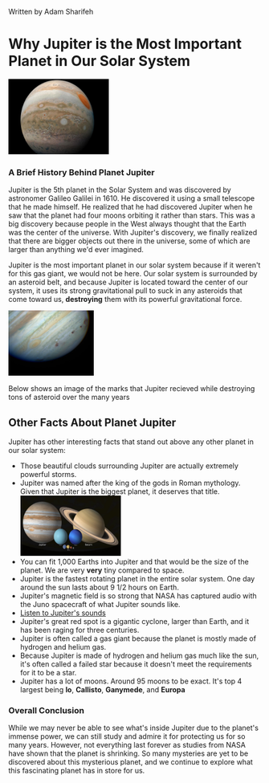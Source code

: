 <!DOCTYPE html>
<html lang="en">
<head>
	<meta charset="UTF-8">
	<title>Why Jupiter is the most important planet in out solar system</title>
</head>
<body>
	<p>Written by Adam Sharifeh</p>
	<h1>Why Jupiter is the Most Important Planet in Our Solar System</h1>
	<img src="Media/Image1.jpg" height="150" width="200" alt="Image of Jupiter" />
	<h3>A Brief History Behind Planet Jupiter</h3>
	<p>Jupiter is the 5th planet in the Solar System and was discovered by astronomer Galileo Galilei in 1610. He discovered it using a small telescope that he made himself. He realized that he had discovered Jupiter when he saw that the planet had four moons orbiting it rather than stars. This was a big discovery because people in the West always thought that the Earth was the center of the universe. With Jupiter's discovery, we finally realized that there are bigger objects out there in the universe, some of which are larger than anything we'd ever imagined.</p> 
	<p>Jupiter is the most important planet in our solar system because if it weren't for this gas giant, we would not be here. Our solar system is surrounded by an asteroid belt, and because Jupiter is located toward the center of our system, it uses its strong gravitational pull to suck in any asteroids that come toward us, <strong>destroying</strong> them with its powerful gravitational force.</p>
	<img src="Media/Image2.jpg" height="130" width="170" alt="Image of Jupiter" />
	<p>Below shows an image of the marks that Jupiter recieved while destroying tons of asteroid over the many years</p>
	<h2>Other Facts About Planet Jupiter</h2>
	<p>Jupiter has other interesting facts that stand out above any other planet in our solar system:</p>
	<ul>
		<li>Those beautiful clouds surrounding Jupiter are actually extremely powerful storms.</li>
		<li>Jupiter was named after the king of the gods in Roman mythology. Given that Jupiter is the biggest planet, it deserves that title.</li>
		<img src="Media/Image3.jpg" height="120" width="200" alt="Image of Jupiter" />
		<li>You can fit 1,000 Earths into Jupiter and that would be the size of the planet. We are very <strong>very</strong> tiny compared to space.</li>
		<li>Jupiter is the fastest rotating planet in the entire solar system. One day around the sun lasts about 9 1/2 hours on Earth.</li>
		<li>Jupiter's magnetic field is so strong that NASA has captured audio with the Juno spacecraft of what Jupiter sounds like.</li>
		<li><a href="https://www.youtube.com/watch?v=e3fqE01YYWs">Listen to Jupiter's sounds</a></li>
		<li>Jupiter's great red spot is a gigantic cyclone, larger than Earth, and it has been raging for three centuries.</li>
		<li>Jupiter is often called a gas giant because the planet is mostly made of hydrogen and helium gas.</li>
		<li>Because Jupiter is made of hydrogen and helium gas much like the sun, it's often called a failed star because it doesn't meet the requirements for it to be a star.</li>
		<li>Jupiter has a lot of moons. Around 95 moons to be exact. It's top 4 largest being <strong>Io</strong>, <strong>Callisto</strong>, <strong>Ganymede</strong>, and <strong>Europa</strong></li> 
	</ul>
	<h3>Overall Conclusion</h3>
	<p>While we may never be able to see what's inside Jupiter due to the planet's immense power, we can still study and admire it for protecting us for so many years. However, not everything last forever as studies from NASA have shown that the planet is shrinking. So many mysteries are yet to be discovered about this mysterious planet, and we continue to explore what this fascinating planet has in store for us.</p>
</body>
</html>
